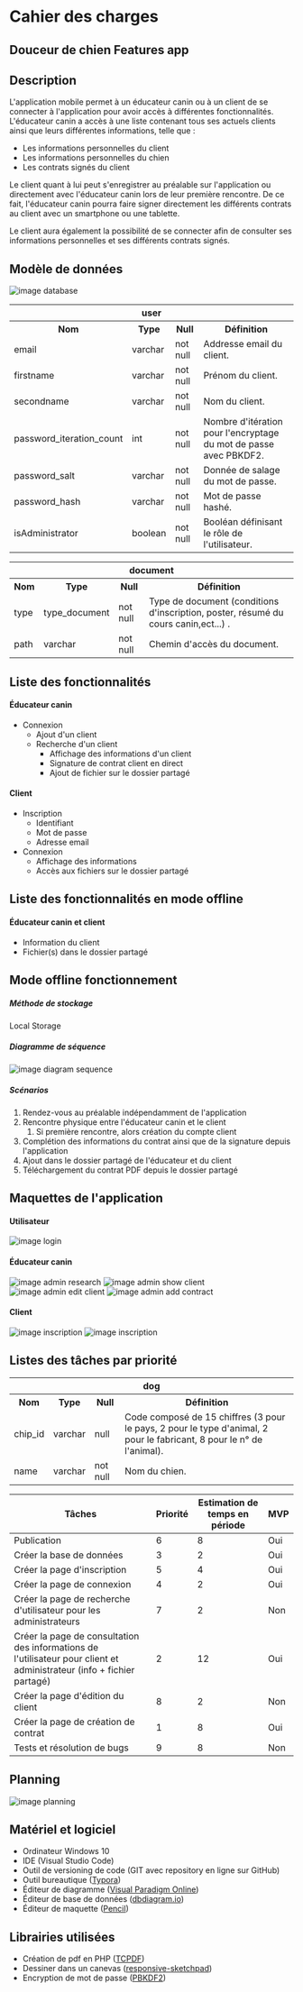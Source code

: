 # Cahier des charges

## Douceur de chien Features app

## Description

L'application mobile permet à un éducateur canin ou à un client de se connecter à l'application pour avoir accès à différentes fonctionnalités.
L'éducateur canin a accès à une liste contenant tous ses actuels clients ainsi que leurs différentes informations, telle que :

* Les informations personnelles du client
* Les informations personnelles du chien
* Les contrats signés du client 

Le client quant à lui peut s'enregistrer au préalable sur l'application ou directement avec l'éducateur canin lors de leur première rencontre.
De ce fait, l'éducateur canin pourra faire signer directement les différents contrats au client avec un smartphone ou une tablette.

Le client aura également la possibilité de se connecter afin de consulter ses informations personnelles et ses différents contrats signés.

## Modèle de données

![image database](../database/DB_DouceurDeChien.png)

<table>
    <tr>
    	<th style="text-align:center" COLSPAN="4">user</th>
    </tr>
    <tr>
        <th>Nom</th>
        <th>Type</th>
        <th>Null</th>
        <th>Définition</th>
    </tr>
    <tr>
        <td>email</td>
        <td>varchar</td>
        <td>not null</td>
        <td>Addresse email du client.</td>
    </tr>
    <tr>
        <td>firstname</td>
        <td>varchar</td>
        <td>not null</td>
        <td>Prénom du client.</td>
    </tr>
    <tr>
        <td>secondname</td>
        <td>varchar</td>
        <td>not null</td>
        <td>Nom du client.</td>
    </tr>
    <tr>
        <td>password_iteration_count</td>
        <td>int</td>
        <td>not null</td>
        <td>Nombre d'itération pour l'encryptage du mot de passe avec PBKDF2.</td>
    </tr>
    <tr>
        <td>password_salt</td>
        <td>varchar</td>
        <td>not null</td>
        <td>Donnée de salage du mot de passe.</td>
    </tr>
    <tr>
        <td>password_hash</td>
        <td>varchar</td>
        <td>not null</td>
        <td>Mot de passe hashé.</td>
    </tr>
    <tr>
        <td>isAdministrator</td>
        <td>boolean</td>
        <td>not null</td>
        <td>Booléan définisant le rôle de l'utilisateur.</td>
    </tr>

   <table>
    <tr>
    	<th style="text-align:center" COLSPAN="4">document</th>
    </tr>
    <tr>
        <th>Nom</th>
        <th>Type</th>
        <th>Null</th>
        <th>Définition</th>
    </tr>
    <tr>
        <td>type</td>
        <td>type_document</td>
        <td>not null</td>
        <td>Type de document (conditions d'inscription, poster, résumé du cours canin,ect...) .</td>
    </tr>
    <tr>
        <td>path</td>
        <td>varchar</td>
        <td>not null</td>
        <td>Chemin d'accès du document.</td>
    </tr>

   <table>
    <tr>
    	<th style="text-align:center" COLSPAN="4">dog</th>
    </tr>
    <tr>
        <th>Nom</th>
        <th>Type</th>
        <th>Null</th>
        <th>Définition</th>
    </tr>
    <tr>
        <td>chip_id</td>
        <td>varchar</td>
        <td>null</td>
        <td>Code composé de 15 chiffres (3 pour le pays, 2 pour le type d'animal, 2 pour le fabricant, 8 pour le n° de l'animal).</td>
    </tr>
    <tr>
        <td>name</td>
        <td>varchar</td>
        <td>not null</td>
        <td>Nom du chien.</td>
    </tr>

## Liste des fonctionnalités

#### Éducateur canin

* Connexion
  * Ajout d'un client
  * Recherche d'un client
    * Affichage des informations d'un client 
    * Signature de contrat client en direct
    * Ajout de fichier sur le dossier partagé

#### Client

* Inscription
  * Identifiant
  * Mot de passe
  * Adresse email
* Connexion
  * Affichage des informations 
  * Accès aux fichiers sur le dossier partagé

## Liste des fonctionnalités en mode offline

#### Éducateur canin et client

* Information du client
* Fichier(s) dans le dossier partagé

## Mode offline fonctionnement
##### Méthode de stockage

Local Storage

##### Diagramme de séquence
![image diagram sequence](./diagram/BJ_SequenceDiagram.png)

##### Scénarios

1. Rendez-vous au préalable indépendamment de l'application
2. Rencontre physique entre l'éducateur canin et le client
   1. Si première rencontre, alors création du compte client
3. Complétion des informations du contrat ainsi que de la signature depuis l'application
4. Ajout dans le dossier partagé de l'éducateur et du client
5. Téléchargement du contrat PDF depuis le dossier partagé

## Maquettes de l'application
#### Utilisateur

![image login](./model/login.png)

#### Éducateur canin

![image admin research](./model/adminresearch.png)
![image admin show client](./model/adminshowspecificclient.png)
![image admin edit client](./model/admineditclient.png)
![image admin add contract](./model/adminaddcontract.png)

#### Client

![image inscription](./model/inscription.png)
![image inscription](./model/clientshowinformation.png)

## Listes des tâches par priorité

| **Tâches**                                                   | **Priorité** | **Estimation de temps en période** | MVP  |
| ------------------------------------------------------------ | ------------ | ---------------------------------- | ---- |
| Publication                                                  | 6            | 8                                  | Oui  |
| Créer la base de données                                     | 3            | 2                                  | Oui  |
| Créer la page d'inscription                                  | 5            | 4                                  | Oui  |
| Créer la page de connexion                                   | 4            | 2                                  | Oui  |
| Créer la page de recherche d'utilisateur pour les administrateurs | 7            | 2                                  | Non  |
| Créer la page de consultation des informations de l'utilisateur pour client et administrateur \(info \+ fichier partagé\) | 2            | 12                                 | Oui  |
| Créer la page d'édition du client                            | 8            | 2                                  | Non  |
| Créer la page de création de contrat                         | 1            | 8                                  | Oui  |
| Tests et résolution de bugs                                  | 9            | 8                                  | Non  |


## Planning

![image planning](./planning/BJ_Planning.PNG)

## Matériel et logiciel

- Ordinateur Windows 10
- IDE (Visual Studio Code)
- Outil de versioning de code (GIT avec repository en ligne sur GitHub)
- Outil bureautique ([Typora](https://typora.io/))
- Éditeur de diagramme ([Visual Paradigm Online](https://online.visual-paradigm.com/fr/))
- Éditeur de base de données ([dbdiagram.io](https://dbdiagram.io/home))
- Éditeur de maquette ([Pencil](https://pencil.evolus.vn/))

## Librairies utilisées

* Création de pdf en PHP ([TCPDF](https://tcpdf.org/examples/))
* Dessiner dans un canevas ([responsive-sketchpad](https://github.com/tsand/responsive-sketchpad))
* Encryption de mot de passe ([PBKDF2](https://github.com/padloc/cordova-plugin-pbkdf2))









